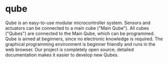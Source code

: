 # qube
Qube is an easy-to-use modular microcontroller system. Sensors and actuators can be connected to a main cube ("Main Qube"). All cubes ("Qubes") are connected to the Main Qube, which can be programmed. Qube is aimed at beginners, since no electronic knowledge is required. The graphical programming environment is beginner friendly and runs in the web browser. Our project is completely open source, detailed documentation makes it easier to develop new Qubes.
